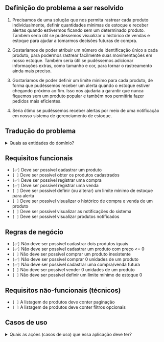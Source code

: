 ## Definição do problema a ser resolvido

1. Precisamos de uma solução que nos permita rastrear cada produto individualmente, definir quantidades mínimas de estoque e receber alertas quando estivermos ficando sem um determinado produto. Também seria útil se pudéssemos visualizar o histórico de vendas e estoque para ajudar a tomarmos decisões futuras de compra.

2. Gostaríamos de poder atribuir um número de identificação único a cada produto, para podermos rastrear facilmente suas movimentações em nosso estoque. Também seria útil se pudéssemos adicionar informações extras, como tamanho e cor, para tornar o rastreamento ainda mais preciso.

3. Gostaríamos de poder definir um limite mínimo para cada produto, de forma que pudéssemos receber um alerta quando o estoque estiver chegando próximo ao fim. Isso nos ajudaria a garantir que nunca fiquemos sem um produto popular e também nos permitiria fazer pedidos mais eficientes.

4. Seria ótimo se pudéssemos receber alertas por meio de uma notificação em nosso sistema de gerenciamento de estoque.

## Tradução do problema

<details>
    <summary>Quais as entidades do domínio?</summary>
    <ul>
      <li>Produto</li>
      <li>Compra/Venda</li>
      <li>Notificação</li>
    </ul>
</details>

## Requisitos funcionais

- `[✅]` Deve ser possível cadastrar um produto
- `[ ]` Deve ser possível obter os produtos cadastrados
- `[✅]` Deve ser possível registrar uma compra
- `[✅]` Deve ser possível registrar uma venda
- `[ ]` Deve ser possível definir (ou alterar) um limite mínimo de estoque para alerta
- `[ ]` Deve ser possível visualizar o histórico de compra e venda de um produto
- `[ ]` Deve ser possível visualizar as notificações do sistema
- `[ ]` Deve ser possível visualizar produtos notificados

## Regras de negócio

- `[✅]` Não deve ser possível cadastrar dois produtos iguais
- `[✅]` Não deve ser possível cadastrar um produto com preço <= 0
- `[ ]` Não deve ser possível comprar um produto inexistente
- `[✅]` Não deve ser possível comprar 0 unidades de um produto
- `[✅]` Não deve ser possível cadastrar uma compra/venda futura
- `[ ]` Não deve ser possível vender 0 unidades de um produto
- `[ ]` Não deve ser possível definir um limite mínimo de estoque 0

## Requisitos não-funcionais (técnicos)

- `[ ]` A listagem de produtos deve conter paginação
- `[ ]` A listagem de produtos deve conter filtros opcionais

## Casos de uso

<details>
  <summary>Quais as ações (casos de uso) que essa aplicação deve ter?</summary>
    <ul>
      <li>[✅] Criar produto</li>
      <li>[✅] Comprar produto</li>
      <li>[✅] Vender produto</li>
      <li>[  ] Pegar lista de produtos cadastrados</li>
      <li>[  ] Definir limite mínimo de estoque para um produto</li>
      <li>[  ] Visualizar historico de compra e venda de um produto</li>
      <li>[  ] Gerar notificação de produto acabando</li>
    </ul>
</details>

